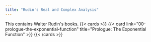 ```yaml
---
title: "Rudin's Real and Complex Analysis"
---
```


This contains Walter Rudin's books.
{{< cards >}}
  {{< card link="00-prologue-the-exponential-function" title="Prologue: The Exponential Function" >}}
{{< /cards >}}
